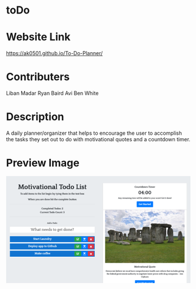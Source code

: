 # toDo
 
# Website Link
https://ak0501.github.io/To-Do-Planner/
 
# Contributers
 Liban Madar
 Ryan Baird
 Avi
 Ben White
 
# Description
A daily planner/organizer that helps to encourage the user to accomplish the tasks they set out to do with motivational quotes and a countdown timer.

# Preview Image
![](Asset/previewImage.png)
